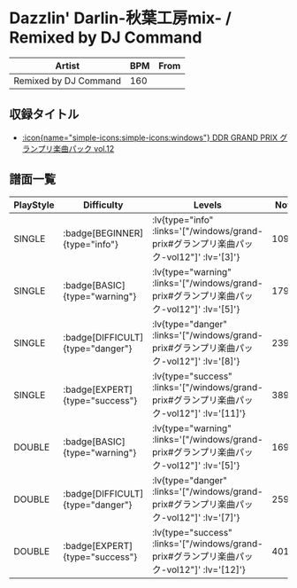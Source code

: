 # Dazzlin' Darlin-秋葉工房mix- / Remixed by DJ Command

|Artist|BPM|From|
|------|---|----|
|Remixed by DJ Command|160||

## 収録タイトル

- [ :icon{name="simple-icons:simple-icons:windows"} DDR GRAND PRIX グランプリ楽曲パック vol.12](/windows/grand-prix#グランプリ楽曲パック-vol12)

## 譜面一覧

|PlayStyle|Difficulty|Levels|Notes|Movie|
|---------|----------|------|-----|-----|
|SINGLE| :badge[BEGINNER]{type="info"} | :lv{type="info" :links='["/windows/grand-prix#グランプリ楽曲パック-vol12"]' :lv='[3]'} |109/0||
|SINGLE| :badge[BASIC]{type="warning"} | :lv{type="warning" :links='["/windows/grand-prix#グランプリ楽曲パック-vol12"]' :lv='[5]'} |179/9||
|SINGLE| :badge[DIFFICULT]{type="danger"} | :lv{type="danger" :links='["/windows/grand-prix#グランプリ楽曲パック-vol12"]' :lv='[8]'} |239/15||
|SINGLE| :badge[EXPERT]{type="success"} | :lv{type="success" :links='["/windows/grand-prix#グランプリ楽曲パック-vol12"]' :lv='[11]'} |389/1||
|DOUBLE| :badge[BASIC]{type="warning"} | :lv{type="warning" :links='["/windows/grand-prix#グランプリ楽曲パック-vol12"]' :lv='[5]'} |169/13||
|DOUBLE| :badge[DIFFICULT]{type="danger"} | :lv{type="danger" :links='["/windows/grand-prix#グランプリ楽曲パック-vol12"]' :lv='[7]'} |259/8||
|DOUBLE| :badge[EXPERT]{type="success"} | :lv{type="success" :links='["/windows/grand-prix#グランプリ楽曲パック-vol12"]' :lv='[12]'} |401/3||
